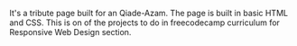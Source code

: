  It's a tribute page built for an Qiade-Azam. The page is built in basic HTML and CSS. This is on of the projects to do in freecodecamp curriculum for Responsive Web Design section.
